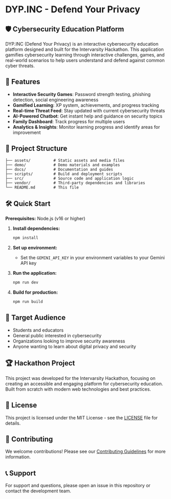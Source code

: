 # DYP.INC - Defend Your Privacy


## 🛡️ Cybersecurity Education Platform

DYP.INC (Defend Your Privacy) is an interactive cybersecurity education platform designed and built for the Intervarsity Hackathon. This application gamifies cybersecurity learning through interactive challenges, games, and real-world scenarios to help users understand and defend against common cyber threats.

## 🚀 Features

- **Interactive Security Games**: Password strength testing, phishing detection, social engineering awareness
- **Gamified Learning**: XP system, achievements, and progress tracking
- **Real-time Threat Feed**: Stay updated with current cybersecurity threats
- **AI-Powered Chatbot**: Get instant help and guidance on security topics
- **Family Dashboard**: Track progress for multiple users
- **Analytics & Insights**: Monitor learning progress and identify areas for improvement

## 📁 Project Structure

```
├── assets/          # Static assets and media files
├── demo/            # Demo materials and examples
├── docs/            # Documentation and guides
├── scripts/         # Build and deployment scripts
├── src/             # Source code and application logic
├── vendor/          # Third-party dependencies and libraries
└── README.md        # This file
```

## 🛠️ Quick Start

**Prerequisites:** Node.js (v16 or higher)

1. **Install dependencies:**
   ```bash
   npm install
   ```

2. **Set up environment:**
   - Set the `GEMINI_API_KEY` in your environment variables to your Gemini API key

3. **Run the application:**
   ```bash
   npm run dev
   ```

4. **Build for production:**
   ```bash
   npm run build
   ```

## 🎯 Target Audience

- Students and educators
- General public interested in cybersecurity
- Organizations looking to improve security awareness
- Anyone wanting to learn about digital privacy and security

## 🏆 Hackathon Project

This project was developed for the Intervarsity Hackathon, focusing on creating an accessible and engaging platform for cybersecurity education. Built from scratch with modern web technologies and best practices.

## 📄 License

This project is licensed under the MIT License - see the [LICENSE](LICENSE) file for details.

## 🤝 Contributing

We welcome contributions! Please see our [Contributing Guidelines](docs/CONTRIBUTING.md) for more information.

## 📞 Support

For support and questions, please open an issue in this repository or contact the development team.
